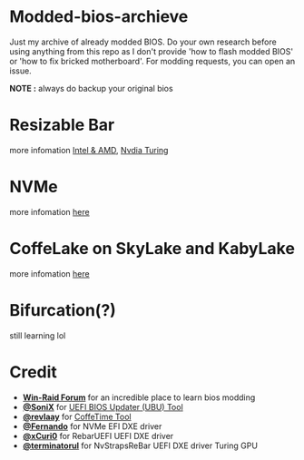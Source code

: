 # Modded-bios-archieve
Just my archive of already modded BIOS. Do your own research before using anything from this repo as I don't provide 'how to flash modded BIOS' or 'how to fix bricked motherboard'. For modding requests, you can open an issue.

**NOTE :** always do backup your original bios
# Resizable Bar
more infomation [Intel & AMD](https://github.com/xCuri0/ReBarUEFI), [Nvdia Turing](https://github.com/terminatorul/NvStrapsReBar)
# NVMe
more infomation [here](https://winraid.level1techs.com/t/howto-get-full-nvme-support-for-all-systems-with-an-ami-uefi-bios/30901)
# CoffeLake on SkyLake and KabyLake
more infomation [here](https://winraid.level1techs.com/t/tool-easy-automated-mod-tool-for-coffee-lake-bios/32795)
# Bifurcation(?)
still learning lol
# Credit
- **[Win-Raid Forum](https://winraid.level1techs.com/)** for an incredible place to learn bios modding
- **[@SoniX](https://winraid.level1techs.com/u/sonix/summary)** for [UEFI BIOS Updater (UBU) Tool](https://winraid.level1techs.com/t/tool-guide-news-uefi-bios-updater-ubu/30357)
- **[@revlaay](https://winraid.level1techs.com/u/revlaay/summary)** for [CoffeTime Tool](https://winraid.level1techs.com/t/tool-easy-automated-mod-tool-for-coffee-lake-bios/32795)
- **[@Fernando](https://winraid.level1techs.com/u/fernando/summary)** for NVMe EFI DXE driver
- **[@xCuri0](https://github.com/xCuri0)** for RebarUEFI UEFI DXE driver
- **[@terminatorul](https://github.com/terminatorul)** for NvStrapsReBar UEFI DXE driver Turing GPU
